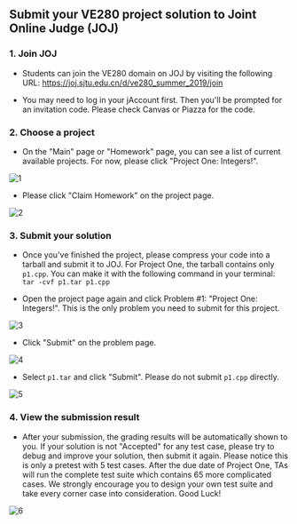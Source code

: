 ## Submit your VE280 project solution to Joint Online Judge (JOJ)

### 1. Join JOJ

- Students can join the VE280 domain on JOJ by visiting the following URL: 
<https://joj.sjtu.edu.cn/d/ve280_summer_2019/join>

- You may need to log in your jAccount first. Then you'll be prompted for an invitation code. Please check Canvas or Piazza for the code.

### 2. Choose a project

- On the "Main" page or "Homework" page, you can see a list of current available projects. For now, please click "Project One: Integers!".

![1](https://raw.githubusercontent.com/ve280/tutorials/master/images/865874c959c235a2e4cf5ba00eb53832b823d656c353c8621da712ab8b3bc940.png)

- Please click "Claim Homework" on the project page.

![2](https://raw.githubusercontent.com/ve280/tutorials/master/images/a50761dd344979ce448443c6e7d9a7397bec1671ac8bf9ea9d154242e50e8538.png)



### 3. Submit your solution

- Once you've finished the project, please compress your code into a tarball and submit it to JOJ. For Project One, the tarball contains only `p1.cpp`. You can make it with the following command in your terminal: `tar -cvf p1.tar p1.cpp`

- Open the project page again and click Problem #1: "Project One: Integers!". This is the only problem you need to submit for this project.

![3](https://raw.githubusercontent.com/ve280/tutorials/master/images/e244e1eed9b846cb6cab7a32c43455918493ff3a0636e9fe8e6da217760e9f60.png)

- Click "Submit" on the problem page.

![4](https://raw.githubusercontent.com/ve280/tutorials/master/images/3ac17ca4de6093bec3be9a5bed4f6421ce162f6bdbb368240384a6fa938d5207.png)

- Select `p1.tar` and click "Submit". Please do not submit `p1.cpp` directly.

![5](https://raw.githubusercontent.com/ve280/tutorials/master/images/4ecda5b8e9775f276f288d6726dcf07835304c6db791235190d48ffef6cbf136.png)

### 4. View the submission result

- After your submission, the grading results will be automatically shown to you. If your solution is not "Accepted" for any test case, please try to debug and improve your solution, then submit it again. Please notice this is only a pretest with 5 test cases. After the due date of Project One, TAs will run the complete test suite which contains 65 more complicated cases. We strongly encourage you to design your own test suite and take every corner case into consideration. Good Luck!

![6](https://raw.githubusercontent.com/ve280/tutorials/master/images/cfa33285b2caa685eb5dcb23b149dad062905bcdcda2623c9e6aa8494c9095a0.png)

